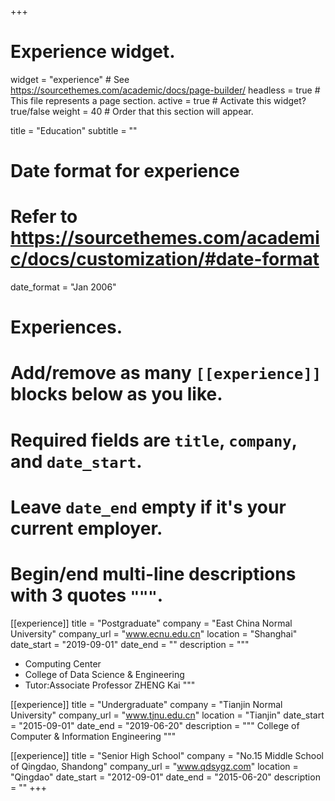 +++
# Experience widget.
widget = "experience"  # See https://sourcethemes.com/academic/docs/page-builder/
headless = true  # This file represents a page section.
active = true  # Activate this widget? true/false
weight = 40  # Order that this section will appear.

title = "Education"
subtitle = ""

# Date format for experience
#   Refer to https://sourcethemes.com/academic/docs/customization/#date-format
date_format = "Jan 2006"

# Experiences.
#   Add/remove as many `[[experience]]` blocks below as you like.
#   Required fields are `title`, `company`, and `date_start`.
#   Leave `date_end` empty if it's your current employer.
#   Begin/end multi-line descriptions with 3 quotes `"""`.
[[experience]]
  title = "Postgraduate"
  company = "East China Normal University"
  company_url = "www.ecnu.edu.cn"
  location = "Shanghai"
  date_start = "2019-09-01"
  date_end = ""
  description = 
  """
  * Computing Center
  * College of Data Science & Engineering
  * Tutor:Associate Professor ZHENG Kai
  """

[[experience]]
  title = "Undergraduate"
  company = "Tianjin Normal University"
  company_url = "www.tjnu.edu.cn"
  location = "Tianjin"
  date_start = "2015-09-01"
  date_end = "2019-06-20"
  description = 
  """
  College of Computer & Information Engineering
  """

[[experience]]
  title = "Senior High School"
  company = "No.15 Middle School of Qingdao, Shandong"
  company_url = "www.qdsygz.com"
  location = "Qingdao"
  date_start = "2012-09-01"
  date_end = "2015-06-20"
  description = ""
+++

